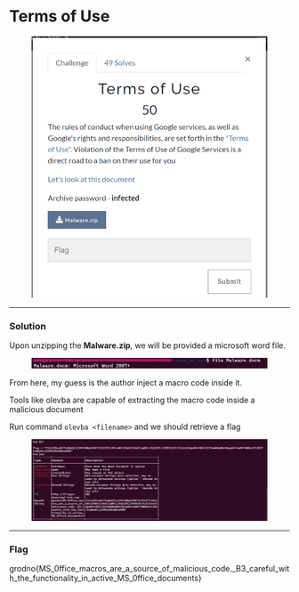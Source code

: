 # Terms of Use

<figure><img src="../../../.gitbook/assets/image (5) (1).png" alt=""><figcaption></figcaption></figure>

***

### Solution

Upon unzipping the **Malware.zip**, we will be provided a microsoft word file.

<figure><img src="../../../.gitbook/assets/image (6) (1).png" alt=""><figcaption></figcaption></figure>

From here, my guess is the author inject a macro code inside it.

Tools like olevba are capable of extracting the macro code inside a malicious document

Run command `olevba <filename>` and we should retrieve a flag

<figure><img src="../../../.gitbook/assets/image (7) (1).png" alt=""><figcaption></figcaption></figure>

***

### Flag

grodno{MS\_0ffice\_macros\_are\_a\_source\_of\_malicious\_code.\_B3\_careful\_with\_the\_functionality\_in\_active\_MS\_0ffice\_documents}
